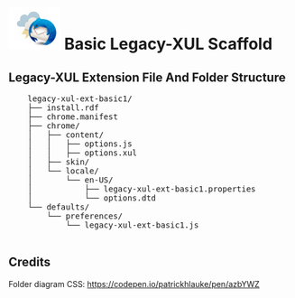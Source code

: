 # ![Thunderstorm icon](./rep-resources/images/thunderstorm.png) Basic Legacy-XUL Scaffold

## Legacy-XUL Extension File And Folder Structure

<div>
	<pre>
	legacy-xul-ext-basic1/
	├── install.rdf
	├── chrome.manifest
	├── chrome/
	│   ├── content/
	│   │   ├── options.js
	│   │   ├── options.xul
	│   ├── skin/
	│   └── locale/
	│       └── en-US/
	│           ├── legacy-xul-ext-basic1.properties
	│           └── options.dtd
	└── defaults/
	    └── preferences/
	        └── legacy-xul-ext-basic1.js
	</pre>
	
</div>


## Credits

Folder diagram CSS: https://codepen.io/patrickhlauke/pen/azbYWZ